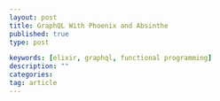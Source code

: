 ```yaml
---
layout: post
title: GraphQL With Phoenix and Absinthe
published: true
type: post

keywords: [elixir, graphql, functional programming]
description: ""
categories:
tag: article
---
```



